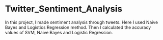 # Twitter_Sentiment_Analysis

In this project, I made sentiment analysis through tweets. Here I used Naive Bayes and Logistics Regression method. Then I calculated the accuracy values ​​of SVM, Naive Bayes and Logistic Regression.

